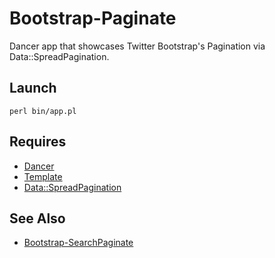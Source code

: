 Bootstrap-Paginate
==================
Dancer app that showcases Twitter Bootstrap's Pagination via Data::SpreadPagination.

Launch
------
```
perl bin/app.pl
```

Requires
--------
* [Dancer](http://search.cpan.org/~yanick/Dancer/)
* [Template](http://search.cpan.org/~abw/Template-Toolkit/)
* [Data::SpreadPagination](http://search.cpan.org/~knew/Data-SpreadPagination/)

See Also
--------
* [Bootstrap-SearchPaginate](https://github.com/jeffa/Bootstrap-SearchPaginate)
